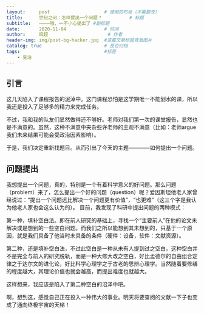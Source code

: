 ```yaml
---
layout:     post   				    # 使用的布局（不需要改）
title:      世纪之问：怎样提出一个问题？			# 标题 
subtitle:   ————哦，一不小心提出了 #副标题
date:       2020-11-04 				# 时间
author:     鸣超						# 作者
header-img: img/post-bg-hacker.jpg 	#这篇文章标题背景图片
catalog: true 						# 是否归档
tags:								#标签
    - 生活
---
```



## 引言
这几天陷入了课程报告的泥淖中。这门课程恐怕是这学期唯一不能划水的课，所以我还是投入了足够多的精力来完成任务。

不过，我和我的队友们显然做得还不够好。老师对我们第一次的课堂报告，显然也是不满意的。虽然，这种不满意中夹杂些许老师的主观不满意（比如：老师argue我们未来结果可能会受政治因素影响）。

于是，我们决定重新找题目。从而引出了今天的主题————如何提出一个问题。

## 问题提出
我想提出一个问题，真的，特别是一个有着科学意义的好问题。那么问题（problem）来了，怎么提出一个好的问题（question）呢？爱因斯坦他老人家曾经说过：“提出一个问题远比解决一个问题更有价值”，“也更难”（这三个字是我认为他老人家也会这么认为的）。
目前，我发现了科研中提出问题的两种模式：

第一种，填补空白法。即在前人研究的基础上，寻找一个“主要前人”在他的论文未解决或是想到的一些空白问题。而我们之所以能想到其未想到的，只基于一个原因，就是我们具备了他当时未具备的条件（硬件：设备，软件：文献资源）。

第二种，还是填补空白法，不过此空白是一种从未有人提到过之空白。这种空白并不是完全与前人的研究脱轨，而是一种大修大改之空白，好比孟德尔的自由组合定律之于达尔文的进化论，好比科学心理学之于古老的思辨心理学。当然随着要修缮的程度越大，其理论价值也就会越高，而提出难度也就越大。

这样想来，我应该是陷入了第二种空白的沼泽中吧。

啊，想到这，感觉自己正在投入一种伟大的事业。明天将要查阅的文献一下子也变成了通向终极宇宙的天梯！
